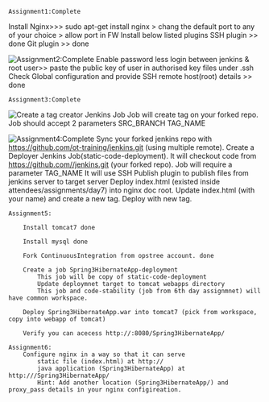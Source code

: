 

    Assignment1:Complete
   Install Nginx>>> sudo apt-get install nginx > chang the default port to any of your choice > allow port in FW
   Install below listed plugins
            SSH plugin >> done
            Git plugin >> done

 ![Assignment2:Complete]()
        Enable password less login between jenkins & root user>> paste the public key of user in authorised key files under .ssh
        Check Global configuration and provide SSH remote host(root) details >> done

    Assignment3:Complete
   ![Create a tag creator Jenkins Job]()
    Job will create tag on your forked repo.
    Job should accept 2 parameters
            SRC_BRANCH
            TAG_NAME

  ![Assignment4:Complete]()
        Sync your forked jenkins repo with https://github.com/ot-training/jenkins.git (using multiple remote).
        Create a Deployer Jenkins Job(static-code-deployment).
        It will checkout code from https://github.com//jenkins.git (your forked repo).
        Job will require a parameter TAG_NAME
        It will use SSH Publish plugin to publish files from jenkins server to target server
        Deploy index.html (existed inside attendees/assignments/day7) into nginx doc root.
        Update index.html (with your name) and create a new tag.
        Deploy with new tag.

    Assignment5:

        Install tomcat7 done

        Install mysql done

        Fork ContinuousIntegration from opstree account. done

        Create a job Spring3HibernateApp-deployment
            This job will be copy of static-code-deployment
            Update deploymnet target to tomcat webapps directory
            This job and code-stability (job from 6th day assignmnet) will have common workspace.

        Deploy Spring3HibernateApp.war into tomcat7 (pick from workspace, copy into webapp of tomcat)

        Verify you can acecess http://:8080/Spring3HibernateApp/

    Assignment6:
        Configure nginx in a way so that it can serve
            static file (index.html) at http://
            java application (Spring3HibernateApp) at http:///Spring3HibernateApp/
            Hint: Add another location (Spring3HibernateApp/) and proxy_pass details in your nginx configireation.

